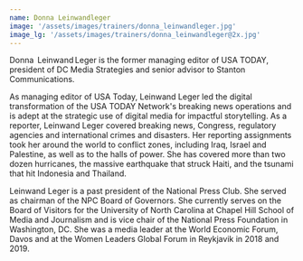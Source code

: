 ```yaml
---
name: Donna Leinwandleger
image: '/assets/images/trainers/donna_leinwandleger.jpg'
image_lg: '/assets/images/trainers/donna_leinwandleger@2x.jpg'
---
```


Donna  Leinwand Leger is the former managing editor of USA TODAY, president of DC Media Strategies and senior advisor to Stanton Communications.

As managing editor of USA Today, Leinwand Leger led the digital transformation of the USA TODAY Network's breaking news operations and is adept at the strategic use of digital media for impactful storytelling. As a reporter, Leinwand Leger covered breaking news, Congress, regulatory agencies and international crimes and disasters. Her reporting assignments took her around the world to conflict zones, including Iraq, Israel and Palestine, as well as to the halls of power. She has covered more than two dozen hurricanes, the massive earthquake that struck Haiti, and the tsunami that hit Indonesia and Thailand.

Leinwand Leger is a past president of the National Press Club. She served as chairman of the NPC Board of Governors. She currently serves on the Board of Visitors for the University of North Carolina at Chapel Hill School of Media and Journalism and is vice chair of the National Press Foundation in Washington, DC. She was a media leader at the World Economic Forum, Davos and at the Women Leaders Global Forum in Reykjavik in 2018 and 2019. 